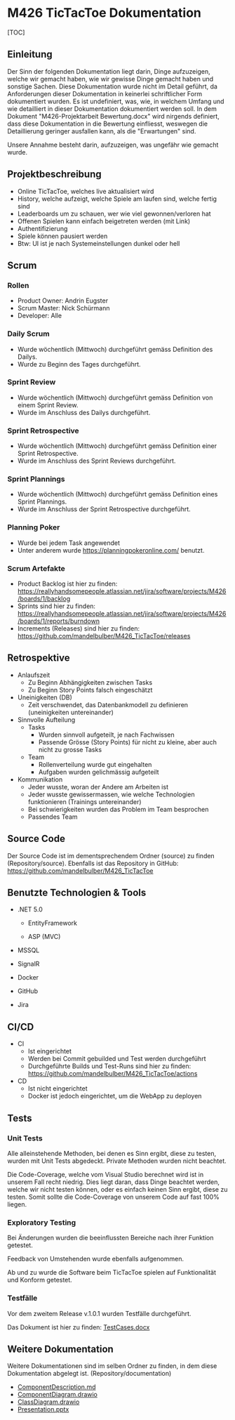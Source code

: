 # M426 TicTacToe Dokumentation

[TOC]

## Einleitung

Der Sinn der folgenden Dokumentation liegt darin, Dinge aufzuzeigen, welche wir gemacht haben, wie wir gewisse Dinge gemacht haben und sonstige Sachen.
Diese Dokumentation wurde nicht im Detail geführt, da Anforderungen dieser Dokumentation in keinerlei schriftlicher Form dokumentiert wurden. Es ist undefiniert, was, wie, in welchem Umfang und wie detailliert in dieser Dokumentation dokumentiert werden soll. In dem Dokument "M426-Projektarbeit Bewertung.docx" wird nirgends definiert, dass diese Dokumentation in die Bewertung einfliesst, weswegen die Detaillierung geringer ausfallen kann, als die "Erwartungen" sind.

Unsere Annahme besteht darin, aufzuzeigen, was ungefähr wie gemacht wurde.

## Projektbeschreibung

- Online TicTacToe, welches live aktualisiert wird
- History, welche aufzeigt, welche Spiele am laufen sind, welche fertig sind
- Leaderboards um zu schauen, wer wie viel gewonnen/verloren hat
- Offenen Spielen kann einfach beigetreten werden (mit Link)
- Authentifizierung
- Spiele können pausiert werden
- Btw: UI ist je nach Systemeinstellungen dunkel oder hell

## Scrum

### Rollen

- Product Owner: Andrin Eugster
- Scrum Master: Nick Schürmann
- Developer: Alle

### Daily Scrum

- Wurde wöchentlich (Mittwoch) durchgeführt gemäss Definition des Dailys.
- Wurde zu Beginn des Tages durchgeführt.

### Sprint Review

- Wurde wöchentlich (Mittwoch) durchgeführt gemäss Definition von einem Sprint Review.
- Wurde im Anschluss des Dailys durchgeführt.

### Sprint Retrospective

- Wurde wöchentlich (Mittwoch) durchgeführt gemäss Definition einer Sprint Retrospective.
- Wurde im Anschluss des Sprint Reviews durchgeführt.

### Sprint Plannings

- Wurde wöchentlich (Mittwoch) durchgeführt gemäss Definition eines Sprint Plannings.
- Wurde im Anschluss der Sprint Retrospective durchgeführt.

### Planning Poker

- Wurde bei jedem Task angewendet
- Unter anderem wurde https://planningpokeronline.com/ benutzt.

### Scrum Artefakte

- Product Backlog ist hier zu finden: https://reallyhandsomepeople.atlassian.net/jira/software/projects/M426/boards/1/backlog
- Sprints sind hier zu finden: https://reallyhandsomepeople.atlassian.net/jira/software/projects/M426/boards/1/reports/burndown
- Increments (Releases) sind hier zu finden: https://github.com/mandelbulber/M426_TicTacToe/releases

## Retrospektive

- Anlaufszeit
  - Zu Beginn Abhängigkeiten zwischen Tasks
  - Zu Beginn Story Points falsch eingeschätzt
- Uneinigkeiten (DB)
  - Zeit verschwendet, das Datenbankmodell zu definieren (uneinigkeiten untereinander)
- Sinnvolle Aufteilung
  - Tasks
    - Wurden sinnvoll aufgeteilt, je nach Fachwissen
    - Passende Grösse (Story Points) für nicht zu kleine, aber auch nicht zu grosse Tasks
  - Team
    - Rollenverteilung wurde gut eingehalten
    - Aufgaben wurden gelichmässig aufgeteilt
- Kommunikation
  - Jeder wusste, woran der Andere am Arbeiten ist
  - Jeder wusste gewissermassen, wie welche Technologien funktionieren (Trainings untereinander)
  - Bei schwierigkeiten wurden das Problem im Team besprochen
  - Passendes Team

## Source Code

Der Source Code ist im dementsprechendem Ordner (source) zu finden (Repository/source). Ebenfalls ist das Repository in GitHub: https://github.com/mandelbulber/M426_TicTacToe

## Benutzte Technologien & Tools

- .NET 5.0

  - EntityFramework

  - ASP (MVC)

- MSSQL

- SignalR

- Docker

- GitHub

- Jira

## CI/CD

- CI
  - Ist eingerichtet
  - Werden bei Commit gebuilded und Test werden durchgeführt
  - Durchgeführte Builds und Test-Runs sind hier zu finden: https://github.com/mandelbulber/M426_TicTacToe/actions
- CD
  - Ist nicht eingerichtet
  - Docker ist jedoch eingerichtet, um die WebApp zu deployen

## Tests

### Unit Tests

Alle alleinstehende Methoden, bei denen es Sinn ergibt, diese zu testen, wurden mit Unit Tests abgedeckt. Private Methoden wurden nicht beachtet.

Die Code-Coverage, welche vom Visual Studio berechnet wird ist in unserem Fall recht niedrig. Dies liegt daran, dass Dinge beachtet werden, welche wir nicht testen können, oder es einfach keinen Sinn ergibt, diese zu testen.
Somit sollte die Code-Coverage von unserem Code auf fast 100% liegen.

### Exploratory Testing

Bei Änderungen wurden die beeinflussten Bereiche nach ihrer Funktion getestet.

Feedback von Umstehenden wurde ebenfalls aufgenommen.

Ab und zu wurde die Software beim TicTacToe spielen auf Funktionalität und Konform getestet.

### Testfälle

Vor dem zweitem Release v.1.0.1 wurden Testfälle durchgeführt.

Das Dokument ist hier zu finden: [TestCases.docx](TestCases.docx)

## Weitere Dokumentation

Weitere Dokumentationen sind im selben Ordner zu finden, in dem diese Dokumentation abgelegt ist. (Repository/documentation)

- [ComponentDescription.md](ComponentDescription.md)
- [ComponentDiagram.drawio](ComponentDiagram.drawio) 
- [ClassDiagram.drawio](ClassDiagram.drawio) 
- [Presentation.pptx](Presentation.pptx) 